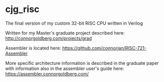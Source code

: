 # cjg_risc

The final version of my custom 32-bit RISC CPU written in Verilog

Written for my Master's graduate project described here: http://connorgoldberg.com/projects/grad

Assembler is located here: https://github.com/connorjan/RISC-721-Assembler

More specific architecture information is described in the graduate paper with
information also in the assembler user's guide here: https://assembler.connorgoldberg.com/
